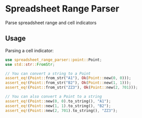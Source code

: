# Spreadsheet Range Parser

Parse spreadsheet range and cell indicators

## Usage

Parsing a cell indicator:
```rust
use spreadsheet_range_parser::point::Point;
use std::str::FromStr;

// You can convert a string to a Point
assert_eq!(Point::from_str("A1"), Ok(Point::new(0, 0)));
assert_eq!(Point::from_str("B2"), Ok(Point::new(1, 1)));
assert_eq!(Point::from_str("ZZ3"), Ok(Point::new(2, 701)));

// You can also convert a Point to a string
assert_eq!(Point::new(0, 0).to_string(), "A1");
assert_eq!(Point::new(1, 1).to_string(), "B2");
assert_eq!(Point::new(2, 701).to_string(), "ZZ3");
```
